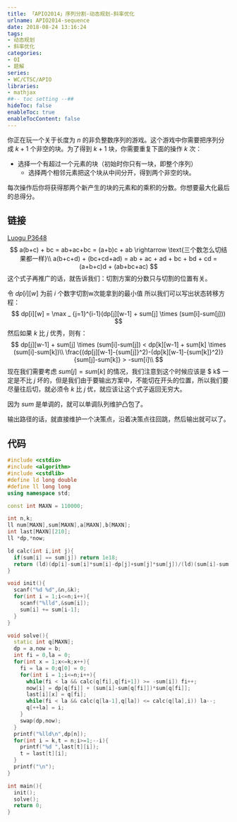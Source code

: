 ```yaml
---
title: 「APIO2014」序列分割-动态规划-斜率优化
urlname: APIO2014-sequence
date: 2018-08-24 13:16:24
tags:
- 动态规划
- 斜率优化
categories:
- OI
- 题解
series:
- WC/CTSC/APIO
libraries:
- mathjax 
##-- toc setting --##
hideToc: false
enableToc: true
enableTocContent: false
---
```


你正在玩一个关于长度为 $n$ 的非负整数序列的游戏。这个游戏中你需要把序列分成 $k + 1$ 个非空的块。为了得到 $k + 1$ 块，你需要重复下面的操作 $k$ 次：

+ 选择一个有超过一个元素的块（初始时你只有一块，即整个序列）
  + 选择两个相邻元素把这个块从中间分开，得到两个非空的块。

每次操作后你将获得那两个新产生的块的元素和的乘积的分数。你想要最大化最后的总得分。

<!--more-->

## 链接

[Luogu P3648](https://www.luogu.org/problemnew/show/P3648)
$$
a(b+c) + bc = ab+ac+bc = (a+b)c + ab \rightarrow \text{三个数怎么切结果都一样}\\
a(b+c+d) + (bc+cd+ad) = ab + ac + ad + bc + bd + cd = (a+b+c)d + (ab+bc+ac)
$$
这个式子再推广的话，就告诉我们：切割方案的分数只与切割的位置有关。

令 $dp[i][w]$ 为前 $i$ 个数字切割w次能拿到的最小值 所以我们可以写出状态转移方程：
$$
dp[i][w] = \max _ {j=1}^{i-1}(dp[j][w-1] + sum[j] \times (sum[i]-sum[j]))
$$
然后如果 $k$ 比 $j$ 优秀，则有：
$$
dp[j][w-1] + sum[j] \times (sum[i]-sum[j]) < dp[k][w-1] + sum[k] \times (sum[i]-sum[k])\\
\frac{(dp[j][w-1]-{sum[j]}^2)-(dp[k][w-1]-{sum[k]}^2)}{sum[j]-sum[k]} > -sum[i]\\
$$
现在我们需要考虑 $sum[j] = sum[k]$ 的情况，我们注意到这个时候应该是 $ k$ 一定是不比 $j$ 坏的，但是我们由于要输出方案中，不能切在开头的位置，所以我们要尽量往后切，就必须令 $k$ 比 $j$ 优，就应该让这个式子返回无穷大。

因为 $sum$ 是单调的，就可以单调队列维护凸包了。

输出路径的话，就直接维护一个决策点，沿着决策点往回跳，然后输出就可以了。

## 代码

```cpp
#include <cstdio>
#include <algorithm>
#include <cstdlib>
#define ld long double
#define ll long long
using namespace std;

const int MAXN = 110000;

int n,k;
ll num[MAXN],sum[MAXN],a[MAXN],b[MAXN];
int last[MAXN][210];
ll *dp,*now;

ld calc(int i,int j){
  if(sum[i] == sum[j]) return 1e18;
  return (ld)(dp[i]-sum[i]*sum[i]-dp[j]+sum[j]*sum[j])/(ld)(sum[i]-sum[j]);
}

void init(){
  scanf("%d %d",&n,&k);
  for(int i = 1;i<=n;i++){
    scanf("%lld",&sum[i]);
    sum[i] += sum[i-1];
  }
}

void solve(){
  static int q[MAXN];
  dp = a,now = b;
  int fi = 0,la = 0;
  for(int x = 1;x<=k;x++){
    fi = la = 0;q[0] = 0;
    for(int i = 1;i<=n;i++){
      while(fi < la && calc(q[fi],q[fi+1]) >= -sum[i]) fi++;
      now[i] = dp[q[fi]] + (sum[i]-sum[q[fi]])*sum[q[fi]];
      last[i][x] = q[fi];
      while(fi < la && calc(q[la-1],q[la]) <= calc(q[la],i)) la--;
      q[++la] = i;
    }
    swap(dp,now);
  }
  printf("%lld\n",dp[n]);
  for(int i = k,t = n;i>=1;--i){
    printf("%d ",last[t][i]);
    t = last[t][i];
  }
  printf("\n");
}

int main(){
  init();
  solve();
  return 0;
}
```
